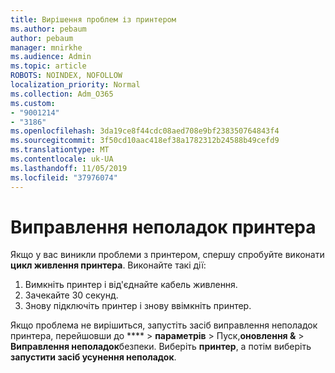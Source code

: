 ```yaml
---
title: Вирішення проблем із принтером
ms.author: pebaum
author: pebaum
manager: mnirkhe
ms.audience: Admin
ms.topic: article
ROBOTS: NOINDEX, NOFOLLOW
localization_priority: Normal
ms.collection: Adm_O365
ms.custom:
- "9001214"
- "3186"
ms.openlocfilehash: 3da19ce8f44cdc08aed708e9bf238350764843f4
ms.sourcegitcommit: 3f50cd10aac418ef38a1782312b24588b49cefd9
ms.translationtype: MT
ms.contentlocale: uk-UA
ms.lasthandoff: 11/05/2019
ms.locfileid: "37976074"
---
```

# <a name="troubleshoot-your-printer"></a>Виправлення неполадок принтера

Якщо у вас виникли проблеми з принтером, спершу спробуйте виконати **цикл живлення принтера**. Виконайте такі дії:

1. Вимкніть принтер і від'єднайте кабель живлення.
2. Зачекайте 30 секунд.
3. Знову підключіть принтер і знову ввімкніть принтер.

Якщо проблема не вирішиться, запустіть засіб виправлення неполадок принтера, перейшовши до **** > **параметрів** > Пуск,**оновлення &** > **Виправлення неполадок**безпеки. Виберіть **принтер**, а потім виберіть **запустити засіб усунення неполадок**.